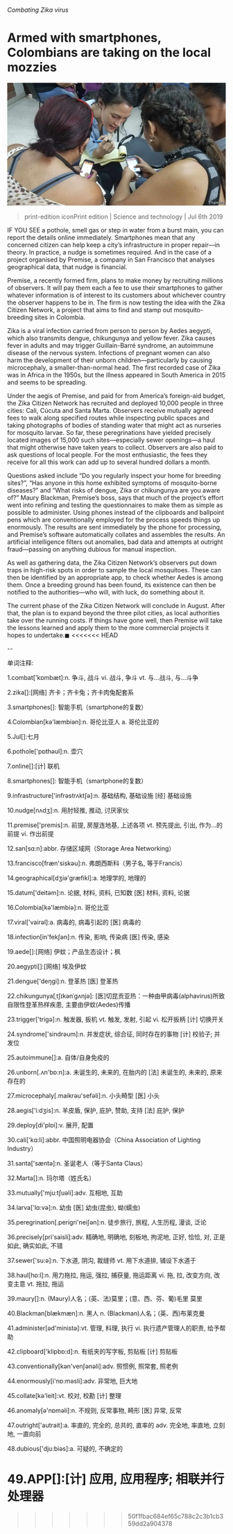 ###### Combating Zika virus

# Armed with smartphones, Colombians are taking on the local mozzies 

![image](images/20190706_STP503.jpg) 

> print-edition iconPrint edition | Science and technology | Jul 6th 2019 

IF YOU SEE a pothole, smell gas or step in water from a burst main, you can report the details online immediately. Smartphones mean that any concerned citizen can help keep a city’s infrastructure in proper repair—in theory. In practice, a nudge is sometimes required. And in the case of a project organised by Premise, a company in San Francisco that analyses geographical data, that nudge is financial. 

Premise, a recently formed firm, plans to make money by recruiting millions of observers. It will pay them each a fee to use their smartphones to gather whatever information is of interest to its customers about whichever country the observer happens to be in. The firm is now testing the idea with the Zika Citizen Network, a project that aims to find and stamp out mosquito-breeding sites in Colombia. 

Zika is a viral infection carried from person to person by Aedes aegypti, which also transmits dengue, chikungunya and yellow fever. Zika causes fever in adults and may trigger Guillain-Barré syndrome, an autoimmune disease of the nervous system. Infections of pregnant women can also harm the development of their unborn children—particularly by causing microcephaly, a smaller-than-normal head. The first recorded case of Zika was in Africa in the 1950s, but the illness appeared in South America in 2015 and seems to be spreading. 

Under the aegis of Premise, and paid for from America’s foreign-aid budget, the Zika Citizen Network has recruited and deployed 10,000 people in three cities: Cali, Cúcuta and Santa Marta. Observers receive mutually agreed fees to walk along specified routes while inspecting public spaces and taking photographs of bodies of standing water that might act as nurseries for mosquito larvae. So far, these peregrinations have yielded precisely located images of 15,000 such sites—especially sewer openings—a haul that might otherwise have taken years to collect. Observers are also paid to ask questions of local people. For the most enthusiastic, the fees they receive for all this work can add up to several hundred dollars a month. 

Questions asked include “Do you regularly inspect your home for breeding sites?”, “Has anyone in this home exhibited symptoms of mosquito-borne diseases?” and “What risks of dengue, Zika or chikungunya are you aware of?” Maury Blackman, Premise’s boss, says that much of the project’s effort went into refining and testing the questionnaires to make them as simple as possible to administer. Using phones instead of the clipboards and ballpoint pens which are conventionally employed for the process speeds things up enormously. The results are sent immediately by the phone for processing, and Premise’s software automatically collates and assembles the results. An artificial intelligence filters out anomalies, bad data and attempts at outright fraud—passing on anything dubious for manual inspection. 

As well as gathering data, the Zika Citizen Network’s observers put down traps in high-risk spots in order to sample the local mosquitoes. These can then be identified by an appropriate app, to check whether Aedes is among them. Once a breeding ground has been found, its existence can then be notified to the authorities—who will, with luck, do something about it. 

The current phase of the Zika Citizen Network will conclude in August. After that, the plan is to expand beyond the three pilot cities, as local authorities take over the running costs. If things have gone well, then Premise will take the lessons learned and apply them to the more commercial projects it hopes to undertake.◼ 
<<<<<<< HEAD

-- 

 单词注释:

1.combat['kɒmbæt]:n. 争斗, 战斗 vi. 战斗, 争斗 vt. 与...战斗, 与...斗争 

2.zika[]:[网络] 齐卡；齐卡兔；齐卡肉兔配套系 

3.smartphones[]: 智能手机（smartphone的复数） 

4.Colombian[kә'læmbiәn]:n. 哥伦比亚人 a. 哥伦比亚的 

5.Jul[]:七月 

6.pothole['pɒthәul]:n. 壶穴 

7.online[]:[计] 联机 

8.smartphones[]: 智能手机（smartphone的复数） 

9.infrastructure['infrәstrʌktʃә]:n. 基础结构, 基础设施 [经] 基础设施 

10.nudge[nʌdʒ]:n. 用肘轻推, 推动, 讨厌家伙 

11.premise['premis]:n. 前提, 房屋连地基, 上述各项 vt. 预先提出, 引出, 作为...的前提 vi. 作出前提 

12.san[sɑ:n]:abbr. 存储区域网（Storage Area Networking） 

13.francisco[fræn'siskәu]:n. 弗朗西斯科（男子名, 等于Francis） 

14.geographical[dʒiә'græfikl]:a. 地理学的, 地理的 

15.datum['deitәm]:n. 论据, 材料, 资料, 已知数 [医] 材料, 资料, 论据 

16.Colombia[kә'læmbiә]:n. 哥伦比亚 

17.viral['vairәl]:a. 病毒的, 病毒引起的 [医] 病毒的 

18.infection[in'fekʃәn]:n. 传染, 影响, 传染病 [医] 传染, 感染 

19.aede[]:[网络] 伊蚊；产品生态设计；枫 

20.aegypti[]:[网络] 埃及伊蚊 

21.dengue['deŋgi]:n. 登革热 [医] 登革热 

22.chikungunya[ˌtʃɪkənˈgʌnjə]: [医]切昆贡亚热：一种由甲病毒(alphavirus)所致自限性登革热样疾患, 主要由伊蚊(Aedes)传播 

23.trigger['trigә]:n. 触发器, 扳机 vt. 触发, 发射, 引起 vi. 松开扳柄 [计] 切换开关 

24.syndrome['sindrәum]:n. 并发症状, 综合征, 同时存在的事物 [计] 校验子; 并发位 

25.autoimmune[]:a. 自体/自身免疫的 

26.unborn[.ʌn'bɒ:n]:a. 未诞生的, 未来的, 在胎内的 [法] 未诞生的, 未来的, 原来存在的 

27.microcephaly[.maikrәu'sefәli]:n. 小头畸型 [医] 小头 

28.aegis['i:dʒis]:n. 羊皮盾, 保护, 庇护, 赞助, 支持 [法] 庇护, 保护 

29.deploy[di'plɒi]:v. 展开, 配置 

30.cali['kɑ:li]:abbr. 中国照明电器协会（China Association of Lighting Industry） 

31.santa['sæntә]:n. 圣诞老人（等于Santa Claus） 

32.Marta[]:n. 玛尔塔（姓氏名） 

33.mutually['mju:tʃuәli]:adv. 互相地, 互助 

34.larva['lɑ:vә]:n. 幼虫 [医] 幼虫(昆虫), 蚴(蠕虫) 

35.peregrination[.perigri'neiʃәn]:n. 徒步旅行, 旅程, 人生历程, 漫谈, 泛论 

36.precisely[pri'saisli]:adv. 精确地, 明确地, 刻板地, 拘泥地, 正好, 恰恰, 对, 正是如此, 确实如此, 不错 

37.sewer['su:ә]:n. 下水道, 阴沟, 裁缝师 vt. 用下水道排, 铺设下水道于 

38.haul[hɒ:l]:n. 用力拖拉, 拖运, 强拉, 捕获量, 拖运距离 vi. 拖, 拉, 改变方向, 改变主意 vt. 拖拉, 拖运 

39.maury[]:n. (Maury)人名；(英、法)莫里；(意、西、芬、葡)毛里 莫里 

40.Blackman[blækmæn]:n. 黑人 n. (Blackman)人名；(英、西)布莱克曼 

41.administer[әd'ministә]:vt. 管理, 料理, 执行 vi. 执行遗产管理人的职责, 给予帮助 

42.clipboard['klipbɒ:d]:n. 有纸夹的写字板, 剪贴板 [计] 剪贴板 

43.conventionally[kәn'venʃәnәli]:adv. 照惯例, 照常套, 照老例 

44.enormously[i'nɒ:mәsli]:adv. 非常地, 巨大地 

45.collate[kә'leit]:vt. 校对, 校勘 [计] 整理 

46.anomaly[ә'nɒmәli]:n. 不规则, 反常事物, 畸形 [医] 异常, 反常 

47.outright['autrait]:a. 率直的, 完全的, 总共的, 直率的 adv. 完全地, 率直地, 立刻地, 一直向前 

48.dubious['dju:biәs]:a. 可疑的, 不确定的 

49.APP[]:[计] 应用, 应用程序; 相联并行处理器 
=======
>>>>>>> 50f1fbac684ef65c788c2c3b1cb359dd2a904378

